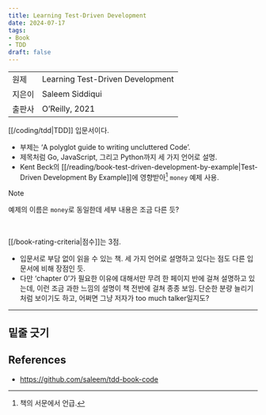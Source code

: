 ```yaml
---
title: Learning Test-Driven Development
date: 2024-07-17
tags:
- Book
- TDD
draft: false
---
```


| | |
| --- | --- |
| 원제 | Learning Test-Driven Development |
| 지은이 | Saleem Siddiqui |
| 출판사 | O’Reilly, 2021 |


[[/coding/tdd|TDD]] 입문서이다.
- 부제는 ‘A polyglot guide to writing uncluttered Code’.
- 제목처럼 Go, JavaScript, 그리고 Python까지 세 가지 언어로 설명.
- Kent Beck의 [[/reading/book-test-driven-development-by-example|Test-Driven Development By Example]]에 영향받아[^1] `money` 예제 사용.

> [!note] 
> 예제의 이름은 `money`로 동일한데 세부 내용은 조금 다른 듯?

[^1]: 책의 서문에서 언급.

<BR />

[[/book-rating-criteria|점수]]는 3점.
- 입문서로 부담 없이 읽을 수 있는 책. 세 가지 언어로 설명하고 있다는 점도 다른 입문서에 비해 장점인 듯.
- 다만 ‘chapter 0’가 필요한 이유에 대해서만 무려 한 페이지 반에 걸쳐 설명하고 있는데, 이런 조금 과한 느낌의 설명이 책 전반에 걸쳐 종종 보임. 단순한 분량 늘리기처럼 보이기도 하고, 어쩌면 그냥 저자가 too much talker일지도?


---
## 밑줄 긋기


## References
- https://github.com/saleem/tdd-book-code


<!--
---
> [!note] 
> 머리말 첫 문장이 [[/reading/book-test-driven-development-by-example|Test Driven Development: By Example]]의 머리말에서 인용한 “Test-driven development is a way of managing fear during programming.”일 정도니까, 오마주일지도?

---
### 밑줄 긋기
- 코드를 두 종류로 구분:
    - 문제<sub>problem</sub>을 해결하기 위한 코드를 *production code*,
    - 문제가 올바르게 해결되었는지 검증하는<sub>verify</sub>하는 코드를 *test code*라고 정의.
-->


















